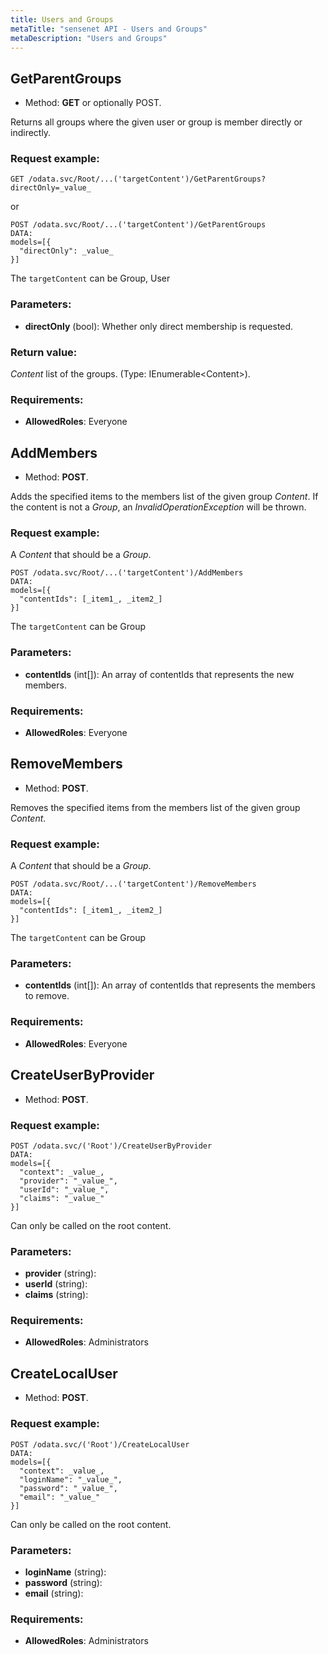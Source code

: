 ```yaml
---
title: Users and Groups
metaTitle: "sensenet API - Users and Groups"
metaDescription: "Users and Groups"
---
```


## GetParentGroups
- Method: **GET** or optionally POST.

Returns all groups where the given user or group is member directly or indirectly.

### Request example:

```
GET /odata.svc/Root/...('targetContent')/GetParentGroups?directOnly=_value_
```
or
```
POST /odata.svc/Root/...('targetContent')/GetParentGroups
DATA:
models=[{
  "directOnly": _value_
}]
```
The `targetContent` can be Group, User
### Parameters:
- **directOnly** (bool): Whether only direct membership is requested.

### Return value:
_Content_ list of the groups. (Type: IEnumerable&lt;Content>).

### Requirements:
- **AllowedRoles**: Everyone

## AddMembers
- Method: **POST**.

Adds the specified items to the members list of the given group _Content_.
 If the content is not a _Group_, an _InvalidOperationException_ will be thrown.

### Request example:
A _Content_ that should be a _Group_.
```
POST /odata.svc/Root/...('targetContent')/AddMembers
DATA:
models=[{
  "contentIds": [_item1_, _item2_]
}]
```
The `targetContent` can be Group
### Parameters:
- **contentIds** (int[]): An array of contentIds that represents the new members.

### Requirements:
- **AllowedRoles**: Everyone

## RemoveMembers
- Method: **POST**.

Removes the specified items from the members list of the given group _Content_.

### Request example:
A _Content_ that should be a _Group_.
```
POST /odata.svc/Root/...('targetContent')/RemoveMembers
DATA:
models=[{
  "contentIds": [_item1_, _item2_]
}]
```
The `targetContent` can be Group
### Parameters:
- **contentIds** (int[]): An array of contentIds that represents the members to remove.

### Requirements:
- **AllowedRoles**: Everyone

## CreateUserByProvider
- Method: **POST**.


### Request example:

```
POST /odata.svc/('Root')/CreateUserByProvider
DATA:
models=[{
  "context": _value_, 
  "provider": "_value_", 
  "userId": "_value_", 
  "claims": "_value_"
}]
```
Can only be called on the root content.
### Parameters:
- **provider** (string): 
- **userId** (string): 
- **claims** (string): 

### Requirements:
- **AllowedRoles**: Administrators

## CreateLocalUser
- Method: **POST**.


### Request example:

```
POST /odata.svc/('Root')/CreateLocalUser
DATA:
models=[{
  "context": _value_, 
  "loginName": "_value_", 
  "password": "_value_", 
  "email": "_value_"
}]
```
Can only be called on the root content.
### Parameters:
- **loginName** (string): 
- **password** (string): 
- **email** (string): 

### Requirements:
- **AllowedRoles**: Administrators

